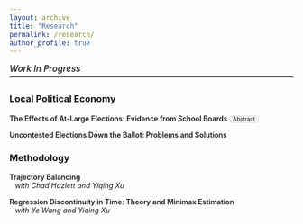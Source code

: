 ```yaml
---
layout: archive
title: "Research"
permalink: /research/
author_profile: true
---
```


<style>
.paper {
  margin-bottom: 1em;
}
.paper-title {
  font-weight: 600;
  font-size: 0.9em;
}
.abstract-toggle {
  display: inline-block;
  margin-top: 0.3em;
  font-size: 0.7em;
  padding: 0 5px;
  background-color: #f0f0f0;
  border: 1px solid #ddd;
  border-radius: 3px;
  cursor: pointer;
}
.coauthors {
  display: block;
  font-size: 0.9em;
  font-style: italic;
  margin-left: 10px;
}
.abstract {
  display: none;
  margin-top: 10px;
  margin-bottom: 10px;
  font-size: 0.9em;
  padding-left: 20px;
}
.abstract-checkbox {
  display: none;
}
.abstract-checkbox:checked + .abstract {
  display: block;
}
.wip-header {
  margin-top: 1em;
  margin-bottom: 2em;
  text-align: left;
}
.wip-header h3 {
  margin: 0 0 0.25em 0;
  font-size: 1.1em;
  font-style: italic;
  font-weight: 500;
}
.wip-header hr {
  border: none;
  border-top: 1px solid #bbb;
  width: 100%;
  margin: 0;
}
</style>

<div class="wip-header">
  <h3>Work In Progress</h3>
  <hr>
</div>

### Local Political Economy

<!---
<div class="paper">
  <span class="paper-title">Local Institutions and the Geographic Distribution of Public Goods: Evidence from Street View</span>
</div>
-->

<div class="paper">
  <span class="paper-title">The Effects of At-Large Elections: Evidence from School Boards</span>
  <label for="abstract1" class="abstract-toggle">Abstract</label>
  <input type="checkbox" id="abstract1" class="abstract-checkbox">
  <div class="abstract">
    A longstanding claim is that at-large elections dilute minority votes and therefore bias policy away from segregated minority populations. Do reforms to district-based systems deliver both descriptive and substantive representation? I answer this question by focusing on jurisdictions with a clear, narrowly defined policy domain: school boards. I study both districts quasi-randomly forced to reform in the wake of the California Voting Rights Act and districts that reformed voluntarily. To account for the low-N setting and potential selection bias, I rely on finite-sample randomization inference and frontier panel methods. I verify that legally coerced reforming boards able to draw majority-Hispanic areas see increases in Hispanic officeholding. However, I find no evidence of downstream policy changes. Moreover, in voluntarily reforming districts I find no evidence of changes to either descriptive or substantive representation. My results highlights the difficulty of turning reform into changes in legislator identities and incentives.
  </div>
</div>

<div class="paper">
  <span class="paper-title">Uncontested Elections Down the Ballot: Problems and Solutions</span>
</div>

<!---
<div class="paper">
  <span class="paper-title">Mobility and Accountability</span>
</div>
-->

### Methodology

<!---
<div class="paper">
  <span class="paper-title">Automatic Partial Identification of Direct Effects under Conditional Unconfoundedness</span>
  <label for="abstract1" class="abstract-toggle">Abstract</label>
  <input type="checkbox" id="abstract1" class="abstract-checkbox">
  <div class="abstract">
    This paper develops a practical and performant algorithm for estimating sharp bounds on principal strata direct effects. I extend work on attrition problems to provide a nonparametric estimator under conditional unconfoundedness and monotonicity, more tenable assumptions than needed in popular methods for direct effect estimation. The estimator learns nuisance parameters via random forests and then learns the debiasing correction terms directly via a neural network. This approach blends the advantages of kernel-based quantile regression methods while improving finite-sample performance relative to plug-in estimation of the correction terms. I demonstrate the performance of the algorithm in simulations and apply the bounds to revisit canonical mediation problems in political science.
  </div>
</div>
-->

<div class="paper">
  <span class="paper-title">Trajectory Balancing</span>
  <span class="coauthors">with Chad Hazlett and Yiqing Xu</span>
</div>

<div class="paper">
  <span class="paper-title">Regression Discontinuity in Time: Theory and Minimax Estimation</span>
  <span class="coauthors">with Ye Wang and Yiqing Xu</span>
</div>

<!---
<div class="paper">
  <span class="paper-title">Minimax Adjustment for Geographic Confounding</span>
  <span class="coauthors">with Apoorva Lal</span>
</div>
-->


<!--- 
* Minimax Adjustments for Spatial Confounding _(with Apoorva Lal)_
* Natural Amenities and Political Incentives: Evidence from Climate Change _(with Janet Malzahn)_
* Does Politics Need Tiebout? Local Distributive Politics and Residential Sorting
* The Chief and the Sheriff: Election vs. Appointment in Municipal Policing _(with Shun Yamaya)_
-->
